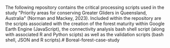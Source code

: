 The following repository contains the critical processing scripts used in the study "Priority areas for conserving Greater Gliders in Queensland, Australia" (Norman and Mackey, 2023). Included within the repository are the scripts associated with the creation of the forest maturity within Google Earth Engine (JavaScript), the connectivity analysis bash shell script (along with associated R and Python scipts) as well as the validation scripts (bash shell, JSON and R scripts).# Boreal-forest-case-study
